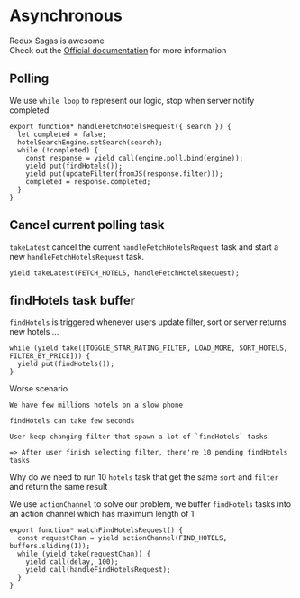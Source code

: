 # Asynchronous

Redux Sagas is awesome  
Check out the [Official documentation](http://yelouafi.github.io/redux-saga/index.html) for more information  

## Polling

We use `while loop` to represent our logic, stop when server notify completed

```JS
export function* handleFetchHotelsRequest({ search }) {
  let completed = false;
  hotelSearchEngine.setSearch(search);
  while (!completed) {
    const response = yield call(engine.poll.bind(engine));
    yield put(findHotels());
    yield put(updateFilter(fromJS(response.filter)));
    completed = response.completed;
  }
}
```

## Cancel current polling task

`takeLatest` cancel the current `handleFetchHotelsRequest` task and start a new `handleFetchHotelsRequest` task.

```JS
yield takeLatest(FETCH_HOTELS, handleFetchHotelsRequest);
```

## findHotels task buffer

`findHotels` is triggered whenever users update filter, sort or server returns new hotels ...

```JS
while (yield take([TOGGLE_STAR_RATING_FILTER, LOAD_MORE, SORT_HOTELS, FILTER_BY_PRICE])) {
  yield put(findHotels());
}
```

Worse scenario

```
We have few millions hotels on a slow phone

findHotels can take few seconds

User keep changing filter that spawn a lot of `findHotels` tasks
 
=> After user finish selecting filter, there're 10 pending findHotels tasks
```
  
Why do we need to run 10 `hotels` task that get the same `sort` and `filter` and return the same result  
  
We use `actionChannel` to solve our problem, we buffer `findHotels` tasks into an action channel which has maximum length of 1

```JS
export function* watchFindHotelsRequest() {
  const requestChan = yield actionChannel(FIND_HOTELS, buffers.sliding(1));
  while (yield take(requestChan)) {
    yield call(delay, 100);
    yield call(handleFindHotelsRequest);
  }
}
```
